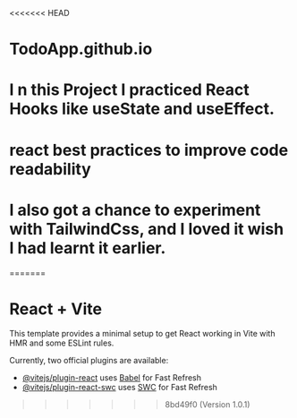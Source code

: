 <<<<<<< HEAD
# TodoApp.github.io
# I n this Project I practiced React Hooks like useState and useEffect.
#  react best practices to improve code readability
# I also got a chance to experiment with TailwindCss, and I loved it wish I had learnt it earlier.
=======
# React + Vite

This template provides a minimal setup to get React working in Vite with HMR and some ESLint rules.

Currently, two official plugins are available:

- [@vitejs/plugin-react](https://github.com/vitejs/vite-plugin-react/blob/main/packages/plugin-react/README.md) uses [Babel](https://babeljs.io/) for Fast Refresh
- [@vitejs/plugin-react-swc](https://github.com/vitejs/vite-plugin-react-swc) uses [SWC](https://swc.rs/) for Fast Refresh
>>>>>>> 8bd49f0 (Version 1.0.1)
